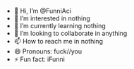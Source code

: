 - 👋 Hi, I’m @FunniAci
- 👀 I’m interested in nothing
- 🌱 I’m currently learning nothing
- 💞️ I’m looking to collaborate in anything
- 📫 How to reach me in nothing
- 😄 Pronouns: fuck//you
- ⚡ Fun fact: iFunni

<!---
FunniAci/FunniAci is a ✨ special ✨ repository because its `README.md` (this file) appears on your GitHub profile.
You can click the Preview link to take a look at your changes.
--->
